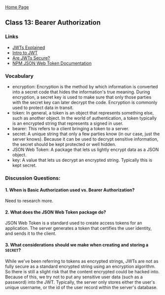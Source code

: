 [Home Page](https://sueduclos.github.io/reading-notes/)

## Class 13: Bearer Authorization

### Links                                                       

- [JWTs Explained](https://www.youtube.com/watch?v=926mknSW9Lo)
- [Intro to JWT](https://jwt.io/introduction/)                
- [Are JWTs Secure?](https://stackoverflow.com/questions/27301557/if-you-can-decode-jwt-how-are-they-secure) 
- [NPM JSON Web Token Documentation](https://www.npmjs.com/package/jsonwebtoken) 

### Vocabulary
- encryption: Encryption is the method by which information is converted into a secret code that hides the information's true meaning. During encryption, a secret key is used to make sure that only those parties with the secret key can later decrypt the code. Encryption is commonly used to protect data in transit. 
- token: In general, a token is an object that represents something else, such as another object. In the world of authentication, a token typically is an encrypted string that represents a signed in user.
- bearer: This refers to a client bringing a token to a server.  
- secret: A unique string that only a few parties know (in our case, just the server knows). Because it can be used to decrypt sensitive information, the secret should be kept protected or well hidden. 
- JSON Web Token: A package that lets us lightly encrypt data as a JSON object. 
- key: A value that lets us decrypt an encrypted string. Typically this is kept secret.

### Discussion Questions:

#### 1. When is Basic Authorization used vs. Bearer Authorization? 
Need to research more.

#### 2. What does the JSON Web Token package do?
JSON Web Token is a standard used to create access tokens for an application. The server generates a token that certifies the user identity, and sends it to the client.

#### 3. What considerations should we make when creating and storing a `SECRET`? 
While we've been referring to tokens as encrypted strings, JWTs are not as fully secure as a standard encrypted string using an encryption algorithm. So there is still a slight risk that the content encrypted could be hacked into. Because of this, we try not to put any sensitive user data (such as a password) into the JWT. Typically, the server only stores either the user's unique username, or the id of the user record within the server's database.
